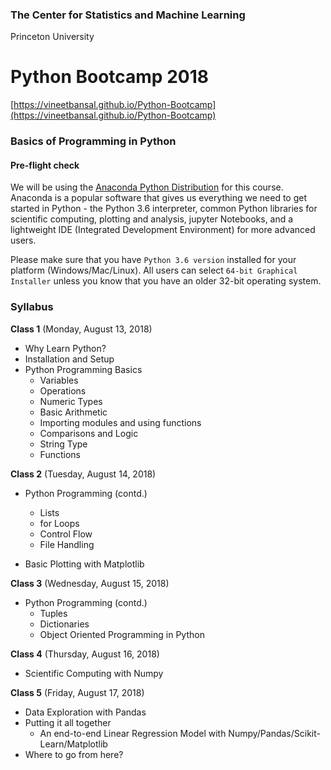 ### The Center for Statistics and Machine Learning

Princeton University

# Python Bootcamp 2018

[https://vineetbansal.github.io/Python-Bootcamp](https://vineetbansal.github.io/Python-Bootcamp)

### Basics of Programming in Python

#### Pre-flight check

We will be using the [Anaconda Python Distribution](https://www.anaconda.com/download) for this course. Anaconda is a popular software that gives us everything we need to get started in Python - the Python 3.6 interpreter, common Python libraries for scientific computing, plotting and analysis, jupyter Notebooks, and a lightweight IDE (Integrated Development Environment) for more advanced users.

Please make sure that you have `Python 3.6 version` installed for your platform (Windows/Mac/Linux). All users can select `64-bit Graphical Installer` unless you know that you have an older 32-bit operating system.

### Syllabus

**Class 1** (Monday, August 13, 2018)

- Why Learn Python?
- Installation and Setup
- Python Programming Basics
  -	Variables
  - Operations
  - Numeric Types
  - Basic Arithmetic
  -	Importing modules and using functions
  -	Comparisons and Logic
  - String Type
  -	Functions
  
**Class 2** (Tuesday, August 14, 2018)

- Python Programming (contd.)
   - Lists
   - for Loops
   - Control Flow
   - File Handling

- Basic Plotting with Matplotlib

**Class 3** (Wednesday, August 15, 2018)

- Python Programming (contd.)
  - Tuples
  - Dictionaries
  - Object Oriented Programming in Python

**Class 4** (Thursday, August 16, 2018)

- Scientific Computing with Numpy

**Class 5** (Friday, August 17, 2018)

- Data Exploration with Pandas
- Putting it all together
  - An end-to-end Linear Regression Model with Numpy/Pandas/Scikit-Learn/Matplotlib
- Where to go from here?
